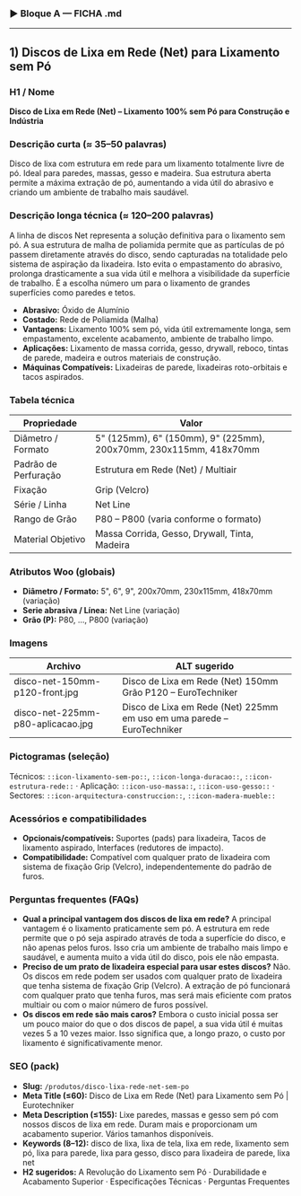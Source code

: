 
### ▶ Bloque A — FICHA .md

---
## 1) Discos de Lixa em Rede (Net) para Lixamento sem Pó

### H1 / Nome
**Disco de Lixa em Rede (Net) – Lixamento 100% sem Pó para Construção e Indústria**

### Descrição curta (≈ 35–50 palavras)
Disco de lixa com estrutura em rede para um lixamento totalmente livre de pó. Ideal para paredes, massas, gesso e madeira. Sua estrutura aberta permite a máxima extração de pó, aumentando a vida útil do abrasivo e criando um ambiente de trabalho mais saudável.

### Descrição longa técnica (≈ 120–200 palavras)
A linha de discos Net representa a solução definitiva para o lixamento sem pó. A sua estrutura de malha de poliamida permite que as partículas de pó passem diretamente através do disco, sendo capturadas na totalidade pelo sistema de aspiração da lixadeira. Isto evita o empastamento do abrasivo, prolonga drasticamente a sua vida útil e melhora a visibilidade da superfície de trabalho. É a escolha número um para o lixamento de grandes superfícies como paredes e tetos.

- **Abrasivo:** Óxido de Alumínio
- **Costado:** Rede de Poliamida (Malha)
- **Vantagens:** Lixamento 100% sem pó, vida útil extremamente longa, sem empastamento, excelente acabamento, ambiente de trabalho limpo.
- **Aplicações:** Lixamento de massa corrida, gesso, drywall, reboco, tintas de parede, madeira e outros materiais de construção.
- **Máquinas Compatíveis:** Lixadeiras de parede, lixadeiras roto-orbitais e tacos aspirados.

### Tabela técnica
| **Propriedade** | **Valor** |
|---|---|
| Diâmetro / Formato | 5" (125mm), 6" (150mm), 9" (225mm), 200x70mm, 230x115mm, 418x70mm |
| Padrão de Perfuração | Estrutura em Rede (Net) / Multiair |
| Fixação | Grip (Velcro) |
| Série / Linha | Net Line |
| Rango de Grão | P80 – P800 (varia conforme o formato) |
| Material Objetivo | Massa Corrida, Gesso, Drywall, Tinta, Madeira |

### Atributos Woo (globais)
- **Diâmetro / Formato:** 5", 6", 9", 200x70mm, 230x115mm, 418x70mm (variação)
- **Serie abrasiva / Línea:** Net Line (variação)
- **Grão (P):** P80, ..., P800 (variação)

### Imagens
| Archivo | ALT sugerido |
|---|---|
| disco-net-150mm-p120-front.jpg | Disco de Lixa em Rede (Net) 150mm Grão P120 – EuroTechniker |
| disco-net-225mm-p80-aplicacao.jpg | Disco de Lixa em Rede (Net) 225mm em uso em uma parede – EuroTechniker |

### Pictogramas (seleção)
Técnicos: `::icon-lixamento-sem-po::`, `::icon-longa-duracao::`, `::icon-estrutura-rede::` · Aplicação: `::icon-uso-massa::`, `::icon-uso-gesso::` · Sectores: `::icon-arquitectura-construccion::`, `::icon-madera-mueble::`

### Acessórios e compatibilidades
- **Opcionais/compatíveis:** Suportes (pads) para lixadeira, Tacos de lixamento aspirado, Interfaces (redutores de impacto).
- **Compatibilidade:** Compatível com qualquer prato de lixadeira com sistema de fixação Grip (Velcro), independentemente do padrão de furos.

### Perguntas frequentes (FAQs)
- **Qual a principal vantagem dos discos de lixa em rede?** A principal vantagem é o lixamento praticamente sem pó. A estrutura em rede permite que o pó seja aspirado através de toda a superfície do disco, e não apenas pelos furos. Isso cria um ambiente de trabalho mais limpo e saudável, e aumenta muito a vida útil do disco, pois ele não empasta.
- **Preciso de um prato de lixadeira especial para usar estes discos?** Não. Os discos em rede podem ser usados com qualquer prato de lixadeira que tenha sistema de fixação Grip (Velcro). A extração de pó funcionará com qualquer prato que tenha furos, mas será mais eficiente com pratos multiair ou com o maior número de furos possível.
- **Os discos em rede são mais caros?** Embora o custo inicial possa ser um pouco maior do que o dos discos de papel, a sua vida útil é muitas vezes 5 a 10 vezes maior. Isso significa que, a longo prazo, o custo por lixamento é significativamente menor.

### SEO (pack)
- **Slug:** `/produtos/disco-lixa-rede-net-sem-po`
- **Meta Title (≤60):** Disco de Lixa em Rede (Net) para Lixamento sem Pó | Eurotechniker
- **Meta Description (≤155):** Lixe paredes, massas e gesso sem pó com nossos discos de lixa em rede. Duram mais e proporcionam um acabamento superior. Vários tamanhos disponíveis.
- **Keywords (8–12):** disco de lixa, lixa de tela, lixa em rede, lixamento sem pó, lixa para parede, lixa para gesso, disco para lixadeira de parede, lixa net
- **H2 sugeridos:** A Revolução do Lixamento sem Pó · Durabilidade e Acabamento Superior · Especificações Técnicas · Perguntas Frequentes
